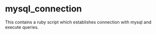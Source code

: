 # mysql_connection
This contains a ruby script which establishes connection with mysql and execute queries.
